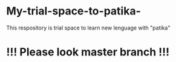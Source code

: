 # My-trial-space-to-patika-
This respository is trial space to learn new lenguage with "patika"

# !!! Please look master branch !!!

